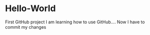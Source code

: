 # Hello-World
First GitHub project
I am learning how to use GitHub....
Now I have to commit my changes
